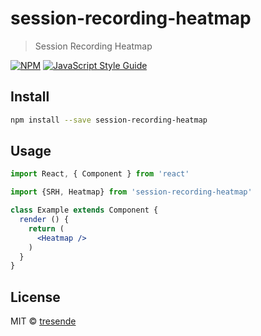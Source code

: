 # session-recording-heatmap

> Session Recording Heatmap

[![NPM](https://img.shields.io/npm/v/session-recording-heatmap.svg)](https://www.npmjs.com/package/session-recording-heatmap) [![JavaScript Style Guide](https://img.shields.io/badge/code_style-standard-brightgreen.svg)](https://standardjs.com)

## Install

```bash
npm install --save session-recording-heatmap
```

## Usage

```jsx
import React, { Component } from 'react'

import {SRH, Heatmap} from 'session-recording-heatmap'

class Example extends Component {
  render () {
    return (
      <Heatmap />
    )
  }
}
```

## License

MIT © [tresende](https://github.com/tresende)
